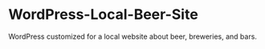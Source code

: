 WordPress-Local-Beer-Site
=========================

WordPress customized for a local website about beer, breweries, and bars.
